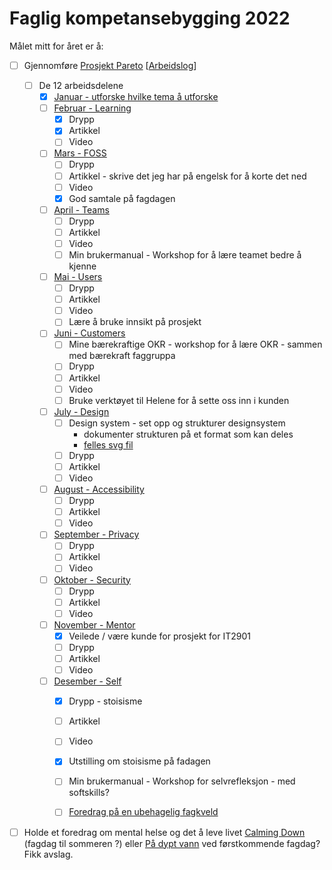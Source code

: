 # Faglig kompetansebygging 2022

Målet mitt for året er å:
- [ ] Gjennomføre [Prosjekt Pareto](/projects/pareto) [[Arbeidslog](/projects/pareto/progress)]
  - [ ] De 12 arbeidsdelene
    - [x] [Januar - utforske hvilke tema å utforske](/projects/pareto/0-topics)
    - [ ] [Februar - Learning](/projects/pareto/1-learning)
        - [x] Drypp
        - [x] Artikkel 
        - [ ] Video
    - [ ] [Mars - FOSS](/projects/pareto/2-foss)
        - [ ] Drypp
        - [ ] Artikkel - skrive det jeg har på engelsk for å korte det ned
        - [ ] Video
        - [x] God samtale på fagdagen
    - [ ] [April - Teams](/projects/pareto/3-teams)
        - [ ] Drypp
        - [ ] Artikkel 
        - [ ] Video
        - [ ] Min brukermanual - Workshop for å lære teamet bedre å kjenne
    - [ ] [Mai - Users](/projects/pareto/4-users)
        - [ ] Drypp
        - [ ] Artikkel 
        - [ ] Video
        - [ ] Lære å bruke innsikt på prosjekt
    - [ ] [Juni - Customers](/projects/pareto/5-customers)
        - [ ] Mine bærekraftige OKR - workshop for å lære OKR - sammen med bærekraft faggruppa
        - [ ] Drypp
        - [ ] Artikkel 
        - [ ] Video
        - [ ] Bruke verktøyet til Helene for å sette oss inn i kunden
    - [ ] [July - Design](/projects/pareto/6-design) 
        - [ ] Design system - set opp og strukturer designsystem
            - dokumenter strukturen på et format som kan deles
            - [felles svg fil](/notes/using-svg-icons.md)
        - [ ] Drypp
        - [ ] Artikkel 
        - [ ] Video
    - [ ] [August - Accessibility](/projects/pareto/7-accessibility)
        - [ ] Drypp
        - [ ] Artikkel 
        - [ ] Video
    - [ ] [September - Privacy](/projects/pareto/8-privacy)
        - [ ] Drypp
        - [ ] Artikkel 
        - [ ] Video
    - [ ] [Oktober - Security](/projects/pareto/9-security)
        - [ ] Drypp
        - [ ] Artikkel 
        - [ ] Video
    - [ ] [November - Mentor ](/projects/pareto/10-mentor)
        - [x] Veilede / være kunde for prosjekt for IT2901 
        - [ ] Drypp
        - [ ] Artikkel 
        - [ ] Video
    - [ ] [Desember - Self](/projects/pareto/11-self)
        - [x] Drypp - stoisisme
        - [ ] Artikkel 
        - [ ] Video
        - [x] Utstilling om stoisisme på fadagen
        - [ ] Min brukermanual - Workshop for selvrefleksjon - med softskills?
        - [ ] [Foredrag på en ubehagelig fagkveld](/articles/why-cant-things-be-easy/)


  
- [ ] Holde et foredrag om mental helse og det å leve livet [Calming Down](/articles/calming-down)  (fagdag til sommeren ?) eller [På dypt vann](/articles/paa-dypt-vann) ved førstkommende fagdag? Fikk avslag.







